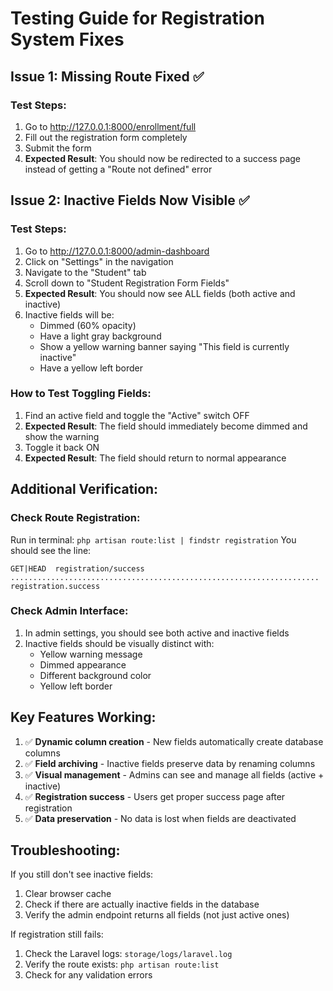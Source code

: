 # Testing Guide for Registration System Fixes

## Issue 1: Missing Route Fixed ✅

### Test Steps:
1. Go to http://127.0.0.1:8000/enrollment/full
2. Fill out the registration form completely
3. Submit the form
4. **Expected Result**: You should now be redirected to a success page instead of getting a "Route not defined" error

## Issue 2: Inactive Fields Now Visible ✅

### Test Steps:
1. Go to http://127.0.0.1:8000/admin-dashboard
2. Click on "Settings" in the navigation
3. Navigate to the "Student" tab
4. Scroll down to "Student Registration Form Fields"
5. **Expected Result**: You should now see ALL fields (both active and inactive)
6. Inactive fields will be:
   - Dimmed (60% opacity)
   - Have a light gray background
   - Show a yellow warning banner saying "This field is currently inactive"
   - Have a yellow left border

### How to Test Toggling Fields:
1. Find an active field and toggle the "Active" switch OFF
2. **Expected Result**: The field should immediately become dimmed and show the warning
3. Toggle it back ON
4. **Expected Result**: The field should return to normal appearance

## Additional Verification:

### Check Route Registration:
Run in terminal: `php artisan route:list | findstr registration`
You should see the line:
```
GET|HEAD  registration/success ..................................................................... registration.success
```

### Check Admin Interface:
1. In admin settings, you should see both active and inactive fields
2. Inactive fields should be visually distinct with:
   - Yellow warning message
   - Dimmed appearance
   - Different background color
   - Yellow left border

## Key Features Working:

1. ✅ **Dynamic column creation** - New fields automatically create database columns
2. ✅ **Field archiving** - Inactive fields preserve data by renaming columns  
3. ✅ **Visual management** - Admins can see and manage all fields (active + inactive)
4. ✅ **Registration success** - Users get proper success page after registration
5. ✅ **Data preservation** - No data is lost when fields are deactivated

## Troubleshooting:

If you still don't see inactive fields:
1. Clear browser cache
2. Check if there are actually inactive fields in the database
3. Verify the admin endpoint returns all fields (not just active ones)

If registration still fails:
1. Check the Laravel logs: `storage/logs/laravel.log`
2. Verify the route exists: `php artisan route:list`
3. Check for any validation errors
